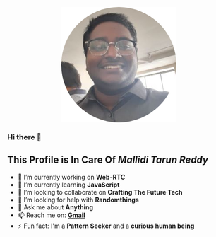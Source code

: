 <p align="center"><img src="https://github.com/darkcheftar/darkcheftar/blob/master/images/circle-cropped.png" align="center"/></p>

### Hi there 👋
## This Profile is In Care Of *Mallidi Tarun Reddy*
- 🔭 I’m currently working on **Web-RTC**
- 🌱 I’m currently learning **JavaScript**
- 👯 I’m looking to collaborate on **Crafting The Future Tech**
- 🤔 I’m looking for help with **Randomthings**
- 💬 Ask me about **Anything**
- 📫 Reach me on: **<a href="mailto:darkcheftar.connect@gmail.com">Gmail</a>**
- ⚡ Fun fact: I'm a **Pattern Seeker** and a **curious human being**

